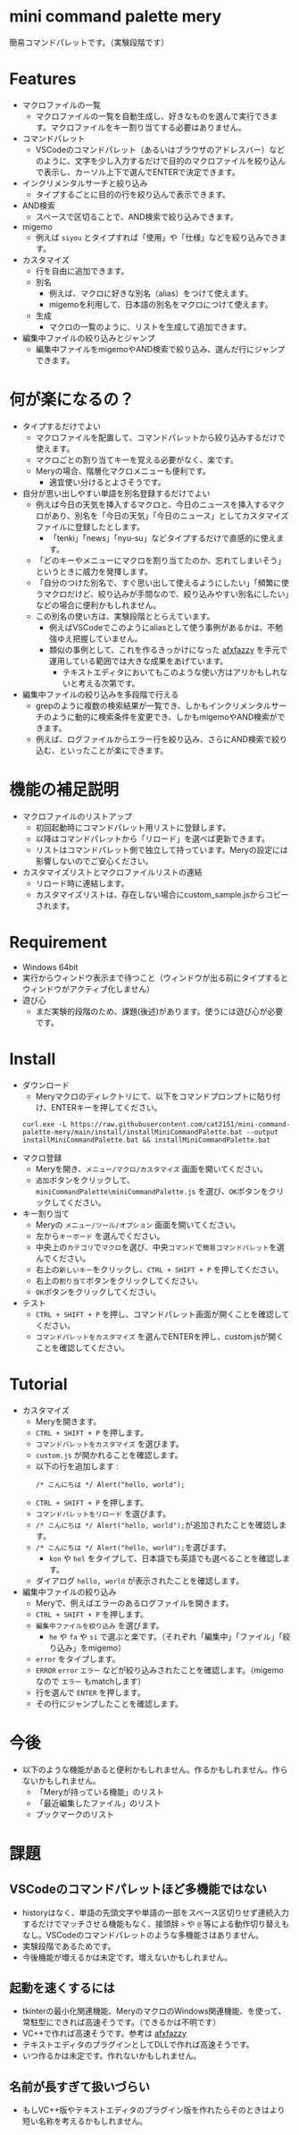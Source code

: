 # mini command palette mery

簡易コマンドパレットです。（実験段階です）

# Features
- マクロファイルの一覧
  - マクロファイルの一覧を自動生成し、好きなものを選んで実行できます。マクロファイルをキー割り当てする必要はありません。
- コマンドパレット
  - VSCodeのコマンドパレット（あるいはブラウザのアドレスバー）などのように、文字を少し入力するだけで目的のマクロファイルを絞り込んで表示し、カーソル上下で選んでENTERで決定できます。
- インクリメンタルサーチと絞り込み
  - タイプするごとに目的の行を絞り込んで表示できます。
- AND検索
  - スペースで区切ることで、AND検索で絞り込みできます。
- migemo
  - 例えば `siyou` とタイプすれば「使用」や「仕様」などを絞り込みできます。
- カスタマイズ
  - 行を自由に追加できます。
  - 別名
    - 例えば、マクロに好きな別名（alias）をつけて使えます。
    - migemoを利用して、日本語の別名をマクロにつけて使えます。
  - 生成
    - マクロの一覧のように、リストを生成して追加できます。
- 編集中ファイルの絞り込みとジャンプ
  - 編集中ファイルをmigemoやAND検索で絞り込み、選んだ行にジャンプできます。

# 何が楽になるの？
- タイプするだけでよい
  - マクロファイルを配置して、コマンドパレットから絞り込みするだけで使えます。
  - マクロごとの割り当てキーを覚える必要がなく、楽です。
  - Meryの場合、階層化マクロメニューも便利です。
    - 適宜使い分けるとよさそうです。
- 自分が思い出しやすい単語を別名登録するだけでよい
  - 例えば今日の天気を挿入するマクロと、今日のニュースを挿入するマクロがあり、別名を「今日の天気」「今日のニュース」としてカスタマイズファイルに登録したとします。
    - 「tenki」「news」「nyu-su」などタイプするだけで直感的に使えます。
  - 「どのキーやメニューにマクロを割り当てたのか、忘れてしまいそう」というときに威力を発揮します。
  - 「自分のつけた別名で、すぐ思い出して使えるようにしたい」「頻繁に使うマクロだけど、絞り込みが手間なので、絞り込みやすい別名にしたい」などの場合に便利かもしれません。
  - この別名の使い方は、実験段階ととらえています。
    - 例えばVSCodeでこのようにaliasとして使う事例があるかは、不勉強ゆえ把握していません。
    - 類似の事例として、これを作るきっかけになった [afxfazzy](https://github.com/yuratomo/afxtools) を手元で運用している範囲では大きな成果をあげています。
      - テキストエディタにおいてもこのような使い方はアリかもしれないと考える次第です。
- 編集中ファイルの絞り込みを多段階で行える
  - grepのように複数の検索結果が一覧でき、しかもインクリメンタルサーチのように動的に検索条件を変更でき、しかもmigemoやAND検索ができます。
  - 例えば、ログファイルからエラー行を絞り込み、さらにAND検索で絞り込む、といったことが楽にできます。

# 機能の補足説明
- マクロファイルのリストアップ
  - 初回起動時にコマンドパレット用リストに登録します。
  - 以降はコマンドパレットから「リロード」を選べば更新できます。
  - リストはコマンドパレット側で独立して持っています。Meryの設定には影響しないのでご安心ください。
- カスタマイズリストとマクロファイルリストの連結
  - リロード時に連結します。
  - カスタマイズリストは、存在しない場合にcustom_sample.jsからコピーされます。

# Requirement
- Windows 64bit
- 実行からウィンドウ表示まで待つこと（ウィンドウが出る前にタイプするとウィンドウがアクティブ化しません）
- 遊び心
  - まだ実験的段階のため、課題(後述)があります。使うには遊び心が必要です。

# Install
- ダウンロード
  - Meryマクロのディレクトリにて、以下をコマンドプロンプトに貼り付け、ENTERキーを押してください。
  ```
  curl.exe -L https://raw.githubusercontent.com/cat2151/mini-command-palette-mery/main/install/installMiniCommandPalette.bat --output installMiniCommandPalette.bat && installMiniCommandPalette.bat
  ```
- マクロ登録
  - Meryを開き、`メニュー/マクロ/カスタマイズ` 画面を開いてください。
  - `追加`ボタンをクリックして、`miniCommandPalette\miniCommandPalette.js` を選び、`OK`ボタンをクリックしてください。
- キー割り当て
  - Meryの `メニュー/ツール/オプション` 画面を開いてください。
  - 左から`キーボード` を選んでください。
  - 中央上の`カテゴリ`で`マクロ`を選び、中央`コマンド`で`簡易コマンドパレット`を選んでください。
  - 右上の`新しいキー`をクリックし、`CTRL + SHIFT + P` を押してください。
  - 右上の`割り当て`ボタンをクリックしてください。
  - `OK`ボタンをクリックしてください。
- テスト
  - `CTRL + SHIFT + P` を押し、コマンドパレット画面が開くことを確認してください。
  - `コマンドパレットをカスタマイズ` を選んでENTERを押し、custom.jsが開くことを確認してください。

# Tutorial
- カスタマイズ
  - Meryを開きます。
  - `CTRL + SHIFT + P` を押します。
  - `コマンドパレットをカスタマイズ` を選びます。
  - `custom.js` が開かれることを確認します。
  - 以下の行を追加します :
    ```
    /* こんにちは */ Alert("hello, world");
    ```
  - `CTRL + SHIFT + P` を押します。
  - `コマンドパレットをリロード` を選びます。
  - `/* こんにちは */ Alert("hello, world");`が追加されたことを確認します。
  - `/* こんにちは */ Alert("hello, world");`を選びます。
    - `kon` や `hel` をタイプして、日本語でも英語でも選べることを確認します。
  - ダイアログ `hello, world` が表示されたことを確認します。
- 編集中ファイルの絞り込み
  - Meryで、例えばエラーのあるログファイルを開きます。
  - `CTRL + SHIFT + P` を押します。
  - `編集中ファイルを絞り込み` を選びます。
    - `he` や `fa` や `si` で選ぶと楽です。（それぞれ「編集中」「ファイル」「絞り込み」をmigemo）
  - `error` をタイプします。
  - `ERROR` `error` `エラー` などが絞り込みされたことを確認します。（migemoなので `エラー` もmatchします）
  - 行を選んで `ENTER` を押します。
  - その行にジャンプしたことを確認します。

# 今後
- 以下のような機能があると便利かもしれません。作るかもしれません。作らないかもしれません。
  - 「Meryが持っている機能」のリスト
  - 「最近編集したファイル」のリスト
  - ブックマークのリスト

# 課題

## VSCodeのコマンドパレットほど多機能ではない
- historyはなく、単語の先頭文字や単語の一部をスペース区切りせず連続入力するだけでマッチさせる機能もなく、接頭辞 `>` や `@` 等による動作切り替えもなし。VSCodeのコマンドパレットのような多機能さはありません。
- 実験段階であるためです。
- 今後機能が増えるかは未定です。増えないかもしれません。

## 起動を速くするには
- tkinterの最小化関連機能、MeryのマクロのWindows関連機能、を使って、常駐型にできれば高速そうです。（できるかは不明です）
- VC++で作れば高速そうです。参考は [afxfazzy](https://github.com/yuratomo/afxtools)
- テキストエディタのプラグインとしてDLLで作れば高速そうです。
- いつ作るかは未定です。作れないかもしれません。

## 名前が長すぎて扱いづらい
- もしVC++版やテキストエディタのプラグイン版を作れたらそのときはより短い名称を考えるかもしれません。
